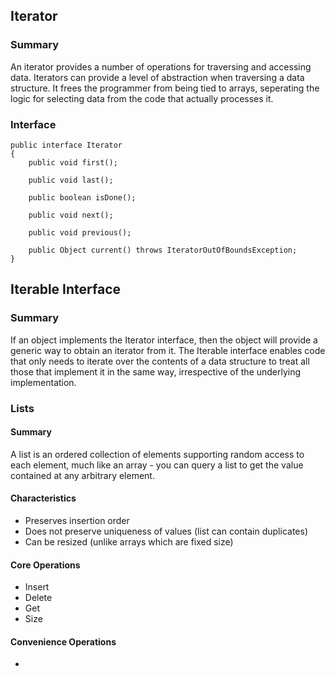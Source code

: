 ## Iterator ##
### Summary ###
An iterator provides a number of operations for traversing and accessing data. Iterators can provide a level of abstraction when traversing a data structure. It frees the programmer from being tied to arrays, seperating the logic for selecting data from the code that actually processes it.

### Interface ###
	public interface Iterator
	{
		public void first();

		public void last();

		public boolean isDone();

		public void next();

		public void previous();

		public Object current() throws IteratorOutOfBoundsException;
	}

## Iterable Interface ##
### Summary ###
If an object implements the Iterator interface, then the object will provide a generic way to obtain an iterator from it. The Iterable interface enables code that only needs to iterate over the contents of a data structure to treat all those that implement it in the same way, irrespective of the underlying implementation.

### Lists ###
#### Summary ####
A list is an ordered collection of elements supporting random access to each element, much like an array - you can query a list to get the value contained at any arbitrary element.

#### Characteristics ####
*  Preserves insertion order
*  Does not preserve uniqueness of values (list can contain duplicates)
*  Can be resized (unlike arrays which are fixed size)

#### Core Operations ####
*  Insert
*  Delete
*  Get
*  Size

#### Convenience Operations ####
* 